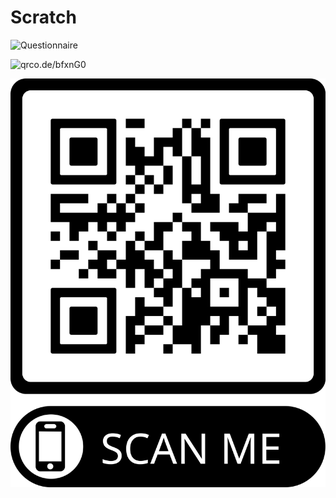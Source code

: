 # Scratch

![Questionnaire](https://forms.gle/Js1qK5ZQNiXGqP6S9)

![qrco.de/bfxnG0](https://qrco.de/bfxnG0)

![](frame.png)
